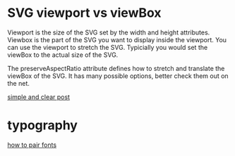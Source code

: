 # SVG viewport vs viewBox
Viewport is the size of the SVG set by the width and height attributes. Viewbox is the part of the SVG you want to display inside the viewport. You can use the viewport to stretch the SVG. Typicially you would set the viewBox to the actual size of the SVG.

The preserveAspectRatio attribute defines how to stretch and translate the viewBox of the SVG. It has many possible options, better check them out on the net.

[simple and clear post](http://jonibologna.com/svg-viewbox-and-viewport/)

# typography
[how to pair fonts](https://medium.freecodecamp.com/how-to-choose-and-pair-typefaces-98fee945d13c#.q5o1bjafp)